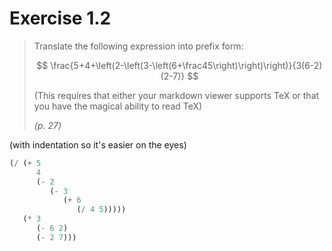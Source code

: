 # Exercise 1.2

> Translate the following expression into prefix form:
>
> $$
> \frac{5+4+\left(2-\left(3-\left(6+\frac45\right)\right)\right)}{3(6-2)(2-7)}
> $$
>
> (This requires that either your markdown viewer supports TeX or that you have the magical ability to read TeX)
> 
> *(p. 27)*

(with indentation so it's easier on the eyes)

```scheme
(/ (+ 5
      4
      (- 2
         (- 3
            (+ 6
               (/ 4 5)))))
   (* 3
      (- 6 2)
      (- 2 7)))
```